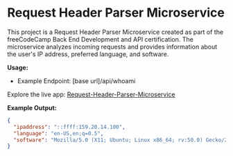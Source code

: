 # Request Header Parser Microservice

This project is a Request Header Parser Microservice created as part of the freeCodeCamp Back End Development and API certification. The microservice analyzes incoming requests and provides information about the user's IP address, preferred language, and software.

**Usage:**
- Example Endpoint: [base url]/api/whoami

Explore the live app: [Request-Header-Parser-Microservice](https://project-headerparser.bfskinner1995.repl.co/)

**Example Output:**
```json
{
  "ipaddress": "::ffff:159.20.14.100",
  "language": "en-US,en;q=0.5",
  "software": "Mozilla/5.0 (X11; Ubuntu; Linux x86_64; rv:50.0) Gecko/20100101 Firefox/50.0"
}

